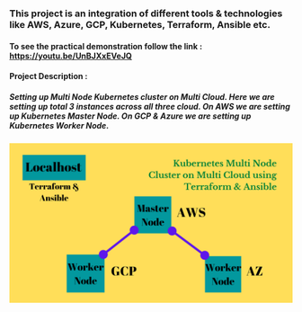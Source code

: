### This project is an integration of different tools & technologies like AWS, Azure, GCP, Kubernetes, Terraform, Ansible etc.
#### To see the practical demonstration follow the link : https://youtu.be/UnBJXxEVeJQ
#### Project Description :
##### Setting up Multi Node Kubernetes cluster on Multi Cloud. Here we are setting up total 3 instances across all three cloud. On AWS we are setting up Kubernetes Master Node. On GCP & Azure we are setting up Kubernetes Worker Node.
![K8s_Multi_Node_Infrastructure](K8s_Multi_Node_Setup.png)
